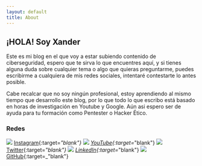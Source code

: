 ```yaml
---
layout: default
title: About
---
```


## ¡HOLA! Soy Xander

Este es mi blog en el que voy a estar subiendo contenido de ciberseguridad, espero que te sirva lo que encuentres aquí, y si tienes alguna duda sobre cualquier tema o algo que quieras preguntarme, puedes escribirme a cualquiera de mis redes sociales, intentaré contestarte lo antes posible. 



Cabe recalcar que no soy ningún profesional, estoy aprendiendo al mismo tiempo que desarrollo este blog, por lo que todo lo que escribo está basado en horas de investigación en Youtube y Google. Aún asi espero ser de ayuda para tu formación como Pentester o Hacker Ético.




### Redes

<img src="https://img.icons8.com/small/32/000000/instagram-new.png"/> [Instagram](https://www.instagram.com/mrxaander/){:target=_"blank"}
<img src="https://img.icons8.com/windows/32/000000/youtube-play.png"/> [YouTube](https://www.youtube.com/channel/UCBxuMtnkI2vXM5iClieqFkg){:target=_"blank"}
<img src="https://img.icons8.com/small/32/000000/twitter.png"/> [Twitter](https://twitter.com/mxaander){:target=_"blank"}
<img src="https://img.icons8.com/small/32/000000/linkedin.png"/> [LinkedIn](https://www.linkedin.com/in/mrxander/){:target=_"blank"}
<img src="https://img.icons8.com/small/32/000000/github.png"/> [GitHub](https://github.com/MrXaander){:target=_"blank"}


[comment]: <> (<img src="https://img.icons8.com/small/32/000000/instagram-new.png" alt="Logo prueba" style="width: 32px; height: 32px" />)
